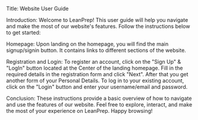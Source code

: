 Title: Website User Guide

Introduction:
Welcome to LeanPrep! This user guide will help you navigate and make the most of our website's features. Follow the instructions below to get started:

Homepage:
Upon landing on the homepage, you will find the main signup/signin button. It contains links to different sections of the website.

Registration and Login:
To register an account, click on the "Sign Up" & "LogIn" button located at the Center of the landing  homepage.
Fill in the required details in the registration form and click "Next".
After that you get another form of your Personal Details.
To log in to your existing account, click on the "Login" button and enter your username/email and password.

Conclusion:
These instructions provide a basic overview of how to navigate and use the features of our website. Feel free to explore, interact, and make the most of your experience on LeanPrep. Happy browsing!
